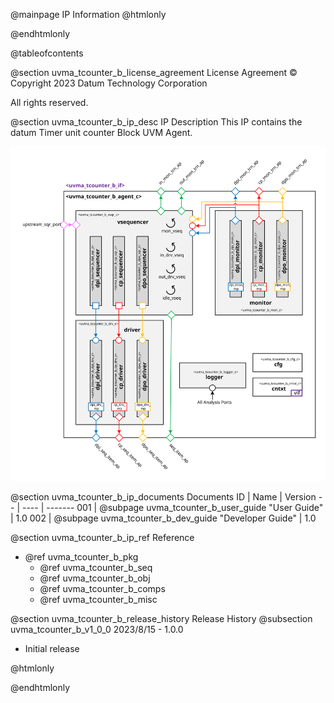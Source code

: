 @mainpage IP Information
@htmlonly
<div class="autonumbering">
@endhtmlonly


@tableofcontents


@section uvma_tcounter_b_license_agreement License Agreement
© Copyright 2023 Datum Technology Corporation

All rights reserved.


@section uvma_tcounter_b_ip_desc IP Description
This IP contains the datum Timer unit counter Block UVM Agent.

![Timer unit counter Block UVM Agent Block Diagram](agent_block_diagram.svg)


@section uvma_tcounter_b_ip_documents Documents
ID | Name | Version
-- | ---- | -------
001 | @subpage uvma_tcounter_b_user_guide "User Guide" | 1.0
002 | @subpage uvma_tcounter_b_dev_guide "Developer Guide" | 1.0


@section uvma_tcounter_b_ip_ref Reference
 * @ref uvma_tcounter_b_pkg
   * @ref uvma_tcounter_b_seq
   * @ref uvma_tcounter_b_obj
   * @ref uvma_tcounter_b_comps
   * @ref uvma_tcounter_b_misc


@section uvma_tcounter_b_release_history Release History
@subsection uvma_tcounter_b_v1_0_0 2023/8/15 - 1.0.0
- Initial release


@htmlonly
</div>
@endhtmlonly